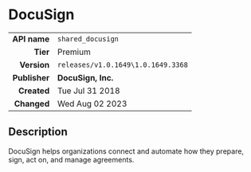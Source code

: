 # DocuSign
| | |
|-:|-|
|**API name**|`shared_docusign`|
|**Tier**|Premium|
|**Version**|`releases/v1.0.1649\1.0.1649.3368`|
|**Publisher**|**DocuSign, Inc.**|
|**Created**|Tue Jul 31 2018|
|**Changed**|Wed Aug 02 2023|

## Description
DocuSign helps organizations connect and automate how they prepare, sign, act on, and manage agreements.
